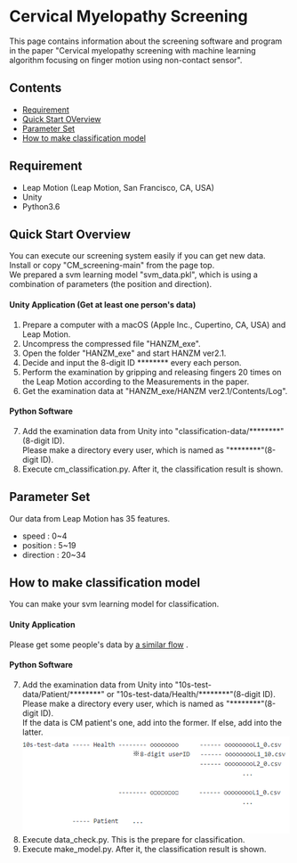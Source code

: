 Cervical Myelopathy Screening
====
This page contains information about the screening software and program in the paper &quot;Cervical myelopathy screening with machine learning algorithm focusing on finger motion using non-contact sensor&quot;.

## Contents
- [Requirement](#requirement)
- [Quick Start OVerview](#quick-start-overview)
- [Parameter Set](#parameter-set)
- [How to make classification model](#how-to-make-classification-model)

## Requirement
- Leap Motion (Leap Motion, San Francisco, CA, USA)
- Unity
- Python3.6

## Quick Start Overview
You can execute our screening system easily if you can get new data.  
Install or copy &quot;CM_screening-main&quot; from the page top.  
We prepared a svm learning model &quot;svm_data.pkl&quot;, which is using a combination of parameters (the position and direction).

#### Unity Application (Get at least one person's data)
1. Prepare a computer with a macOS (Apple Inc., Cupertino, CA, USA) and Leap Motion.
2. Uncompress the compressed file &quot;HANZM_exe&quot;.
3. Open the folder &quot;HANZM_exe&quot; and start HANZM ver2.1.
4. Decide and input the 8-digit ID \*\*\*\*\*\*\*\* every each person.
5. Perform the examination by gripping and releasing fingers 20 times on the Leap Motion according to the Measurements in the paper.
6. Get the examination data at &quot;HANZM_exe/HANZM ver2.1/Contents/Log&quot;.

#### Python Software
7. Add the examination data from Unity into &quot;classification-data/\*\*\*\*\*\*\*\*&quot;(8-digit ID).  
   Please make a directory every user, which is named as &quot;\*\*\*\*\*\*\*\*&quot;(8-digit ID).
8. Execute cm_classification.py. After it, the classification result is shown.

## Parameter Set
Our data from Leap Motion has 35 features.  
- speed     : 0~4
- position  : 5~19
- direction : 20~34

## How to make classification model
You can make your svm learning model for classification.

#### Unity Application
Please get some people's data by [a similar flow](#unity-application-get-at-least-one-persons-data) .  

#### Python Software
7. Add the examination data from Unity into &quot;10s-test-data/Patient/\*\*\*\*\*\*\*\*&quot; or &quot;10s-test-data/Health/\*\*\*\*\*\*\*\*&quot;(8-digit ID).  
   Please make a directory every user, which is named as &quot;\*\*\*\*\*\*\*\*&quot;(8-digit ID).  
   If the data is CM patient's one, add into the former. If else, add into the latter.  
   ![Alt text](directory_path_image.PNG)
8. Execute data_check.py. This is the prepare for classification.
9. Execute make_model.py. After it, the classification result is shown.
